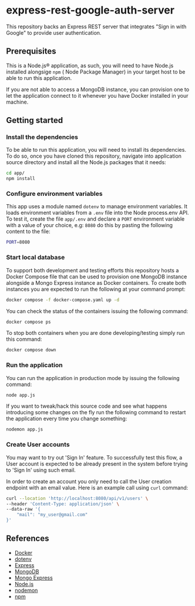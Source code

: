 # express-rest-google-auth-server
This repository backs an Express REST server that integrates "Sign in with Google" to provide user authentication.

## Prerequisites

This is a Node.js® application, as such, you will need to have Node.js installed alongsige `npm` ( Node Package Manager) in your target host to be able to run this application.

If you are not able to access a MongoDB instance, you can provision one to let the application connect to it whenever you have Docker installed in your machine.

## Getting started

### Install the dependencies

To be able to run this application, you will need to install its dependencies. To do so, once you have cloned this repository, navigate into application source directory and install all the Node.js packages that it needs: 

```bash
cd app/
npm install
```

### Configure environment variables

This app uses a module named `dotenv` to manage environment variables. It loads environment variables from a `.env` file into the Node process.env API. To test it, create the file `app/.env` and declare a `PORT` environment variable with a value of your choice, e.g: `8080` do this by pasting the following content to the file:

```bash
PORT=8080
```

### Start local database

To support both development and testing efforts this repository hosts a Docker Compose file that can be used to provision one MongoDB instance alongside a Mongo Express instance as Docker containers. To create both instances you are expected to run the following at your command prompt:

```bash
docker compose -f docker-compose.yaml up -d
```

You can check the status of the containers issuing the following command:

```bash
docker compose ps
```

To stop both containers when you are done developing/testing simply run this command:

```bash
docker compose down
```

### Run the application

You can run the application in production mode by issuing the following command:

```bash
node app.js
```

If you want to tweak/hack this source code and see what happens introducing some changes on the fly run the following command to restart the application every time you change something:

```bash
nodemon app.js
```

### Create User accounts

You may want to try out 'Sign In' feature. To successfully test this flow, a User account is expected to be already present in the system before trying to 'Sign In' using such email.  

In order to create an account you only need to call the User creation endpoint with an email value. Here is an example call using `curl` command:

```bash
curl --location 'http://localhost:8080/api/v1/users' \
--header 'Content-Type: application/json' \
--data-raw '{
    "mail": "my_user@gmail.com"
}'
```

## References

- [Docker](https://www.docker.com/)
- [dotenv](https://www.npmjs.com/package/dotenv)
- [Express](https://www.npmjs.com/package/express)
- [MongoDB](https://www.mongodb.com/)
- [Mongo Express](https://github.com/mongo-express/mongo-express)
- [Node.js](https://nodejs.org/)
- [nodemon](https://www.npmjs.com/package/nodemon)
- [npm](https://www.npmjs.com/package/npm)
